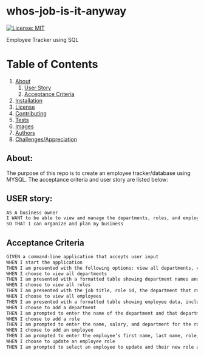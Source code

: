 # whos-job-is-it-anyway
[![License: MIT](https://img.shields.io/badge/License-MIT-yellow.svg)](https://opensource.org/licenses/MIT)

Employee Tracker using SQL

# Table of Contents
1. [About](#about)
   1. [User Story](#user-story)
   2. [Acceptance Criteria](#acceptance-criteria)
2. [Installation](#installation)
3. [License](#license)
4. [Contributing](#contributing)
5. [Tests](#tests)
6. [Images](#images)
7. [Authors](#authors)
8. [Challenges/Appreciation](#challenges-appreciation)



## About:
The purpose of this repo is to create an employee tracker/database using MYSQL. The acceptance criteria and user story are listed below:

## USER story:
```md
AS A business owner
I WANT to be able to view and manage the departments, roles, and employees in my company
SO THAT I can organize and plan my business
```
## Acceptance Criteria

```md
GIVEN a command-line application that accepts user input
WHEN I start the application
THEN I am presented with the following options: view all departments, view all roles, view all employees, add a department, add a role, add an employee, and update an employee role
WHEN I choose to view all departments
THEN I am presented with a formatted table showing department names and department ids
WHEN I choose to view all roles
THEN I am presented with the job title, role id, the department that role belongs to, and the salary for that role
WHEN I choose to view all employees
THEN I am presented with a formatted table showing employee data, including employee ids, first names, last names, job titles, departments, salaries, and managers that the employees report to
WHEN I choose to add a department
THEN I am prompted to enter the name of the department and that department is added to the database
WHEN I choose to add a role
THEN I am prompted to enter the name, salary, and department for the role and that role is added to the database
WHEN I choose to add an employee
THEN I am prompted to enter the employee’s first name, last name, role, and manager, and that employee is added to the database
WHEN I choose to update an employee role
THEN I am prompted to select an employee to update and their new role and this information is updated in the database 
```
